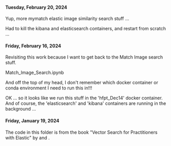 #### Tuesday, February 20, 2024

Yup, more mymatch elastic image similarity search stuff ...

Had to kill the kibana and elasticsearch containers, and restart from scratch ... 

#### Friday, February 16, 2024

Revisiting this work because I want to get back to the Match Image search stuff. 

Match_Image_Search.ipynb

And off the top of my head, I don't remember which docker container or conda environment I need to run this in!!! 

OK ... so it looks like we run this stuff in the 'hfpt_Dec14' docker container. And of course, the 'elasticsearch' and 'kibana' containers are running in the background ... 

#### Friday, January 19, 2024

The code in this folder is from the book "Vector Search for Practitioners with Elastic" by <Bahaaldine Azarmi> and <Jeff Vestal>.